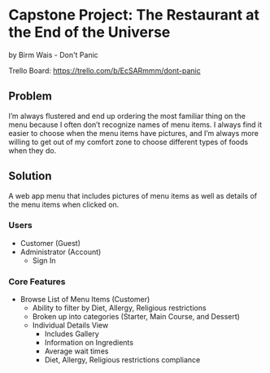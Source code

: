 # Capstone Project: The Restaurant at the End of the Universe

by Birm Wais - Don't Panic

Trello Board: https://trello.com/b/EcSARmmm/dont-panic

## Problem

I’m always flustered and end up ordering the most familiar thing on the menu because I often don’t recognize names of menu items. I always find it easier to choose when the menu items have pictures, and I’m always more willing to get out of my comfort zone to choose different types of foods when they do.

## Solution

A web app menu that includes pictures of menu items as well as details of the menu items when clicked on.

### Users

- Customer (Guest)
- Administrator (Account)
  - Sign In

### Core Features

- Browse List of Menu Items (Customer)
  - Ability to filter by Diet, Allergy, Religious restrictions
  - Broken up into categories (Starter, Main Course, and Dessert)
  - Individual Details View
    - Includes Gallery
    - Information on Ingredients
    - Average wait times
    - Diet, Allergy, Religious restrictions compliance

